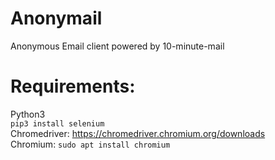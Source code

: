 # Anonymail
Anonymous Email client powered by 10-minute-mail
# Requirements:
Python3
<BR>
```pip3 install selenium```
<BR>
Chromedriver: https://chromedriver.chromium.org/downloads
<BR>
Chromium: ```sudo apt install chromium```
